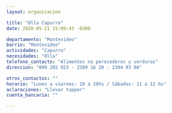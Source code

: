 ```yaml
---
layout: organizacion

title: "Olla Capurro"
date: 2020-05-21 15:09:43 -0300

departamento: "Montevideo"
barrio: "Montevideo"
actividades: "Capurro"
necesidades: "Olla"
telefono_contacto: "Alimentos no perecederos y verduras"
direccion: "099 202 923 - 2309 16 20 - 2304 93 06"

otros_contactos: ""
horario: "Lunes a viernes: 18 a 20hs / Sábados: 11 a 12 hs"
aclaraciones: "Llevar tupper"
cuenta_bancaria: ""

---
```

